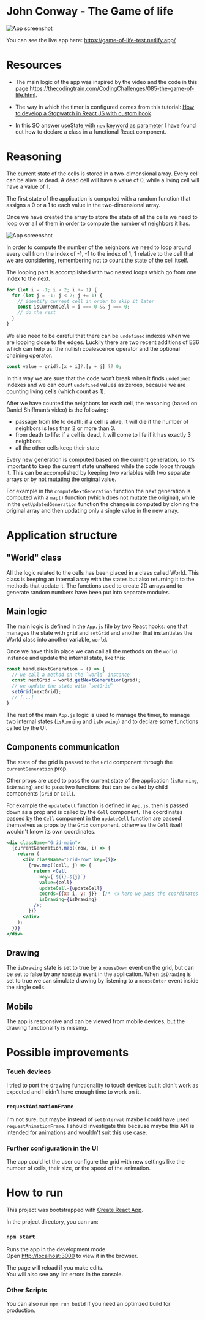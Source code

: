 # John Conway - The Game of life

![App screenshot](screen2.png)

You can see the live app here: https://game-of-life-test.netlify.app/

# Resources

- The main logic of the app was inspired by the video and the code in this page https://thecodingtrain.com/CodingChallenges/085-the-game-of-life.html. 

- The way in which the timer is configured comes from this tutorial: [How to develop a Stopwatch in React JS with custom hook](https://dev.to/abdulbasit313/how-to-develop-a-stopwatch-in-react-js-with-custom-hook-561b).

- In this SO answer [useState with `new` keyword as parameter](https://stackoverflow.com/a/64131447) I have found out how to declare a class in a functional React component.

# Reasoning

The current state of the cells is stored in a two-dimensional array. Every cell can be alive or dead. A dead cell will have a value of 0, while a living cell will have a value of 1. 

The first state of the application is computed with a random function that assigns a 0 or a 1 to each value in the two-dimensional array. 

Once we have created the array to store the state of all the cells we need to loop over all of them in order to compute the number of neighbors it has. 

![App screenshot](screen3.png)

In order to compute the number of the neighbors we need to loop around every cell from the index of -1, -1 to the index of 1, 1 relative to the cell that we are considering, remembering not to count the state of the cell itself.

The looping part is accomplished with two nested loops which go from one index to the next.

```javascript
for (let i = -1; i < 2; i += 1) {
  for (let j = -1; j < 2; j += 1) {
    // identify current cell in order to skip it later
    const isCurrentCell = i === 0 && j === 0;
    // do the rest
  }
}
```

We also need to be careful that there can be `undefined` indexes when we are looping close to the edges. 
Luckily there are two recent additions of ES6 which can help us: the nullish coalescence operator and the optional chaining operator. 

```javascript
const value = grid?.[x + i]?.[y + j] ?? 0;
```
In this way we are sure that the code won’t break when it finds `undefined` indexes and we can count `undefined` values as zeroes, because we are counting living cells (which count as 1). 

After we have counted the neighbors for each cell, the reasoning (based on Daniel Shiffman’s video) is the following: 
- passage from life to death: if a cell is alive, it will die if the number of neighbors is less than 2 or more than 3. 
- from death to life: if a cell is dead, it will come to life if it has exactly 3 neighbors
- all the other cells keep their state

Every new generation is computed based on the current generation, so it’s important to keep the current state unaltered while the code loops through it. This can be accomplished by keeping two variables with two separate arrays or by not mutating the original value. 

For example in the `computeNextGeneration` function the next generation is computed with a `map()` function (which does not mutate the original), while in the `getUpdatedGeneration` function the change is computed by cloning the original array and then updating only a single value in the new array. 

# Application structure

## "World" class

All the logic related to the cells has been placed in a class called World. This class is keeping an internal array with the states but also returning it to the methods that update it. The functions used to create 2D arrays and to generate random numbers have been put into separate modules. 

## Main logic
The main logic is defined in the `App.js` file by two React hooks: one that manages the state with `grid` and `setGrid` and another that instantiates the World class into another variable, `world`.

Once we have this in place we can call all the methods on the `world` instance and update the internal state, like this: 
```javascript
const handleNextGeneration = () => {
  // we call a method on the `world` instance
  const nextGrid = world.getNextGeneration(grid);
  // we update the state with `setGrid`
  setGrid(nextGrid);
  // [...]
}
```
The rest of the main `App.js` logic is used to manage the timer, to manage two internal states (`isRunning` and `isDrawing`) and to declare some functions called by the UI.

## Components communication
The state of the grid is passed to the `Grid` component through the `currentGeneration` prop.

Other props are used to pass the current state of the application (`isRunning`, `isDrawing`) and to pass two functions that can be called by child components (`Grid` or `Cell`). 

For example the `updateCell` function is defined in `App.js`, then is passed down as a prop and is called by the `Cell` component. The coordinates passed by the `Cell` component in the `updateCell` function are passed themselves as props by the `Grid` component, otherwise the `Cell` itself wouldn't know its own coordinates.

```jsx
<div className="Grid-main">
  {currentGeneration.map((row, i) => {
    return (
      <div className="Grid-row" key={i}>
        {row.map((cell, j) => {
          return <Cell
            key={`${i}-${j}`}
            value={cell}
            updateCell={updateCell}
            coords={{x: i, y: j}}  {/* 👈 here we pass the coordinates to the `Cell` component */}
            isDrawing={isDrawing}
          />;
        })}
      </div>
    );
  })}
</div>
```

## Drawing
The `isDrawing` state is set to true by a `mouseDown` event on the grid, but can be set to false by any `mouseUp` event in the application. When `isDrawing` is set to true we can simulate drawing by listening to a `mouseEnter` event inside the single cells.

## Mobile
The app is responsive and can be viewed from mobile devices, but the drawing functionality is missing. 

# Possible improvements

### Touch devices
I tried to port the drawing functionality to touch devices but it didn't work as expected and I didn't have enough time to work on it.

### `requestAnimationFrame`
I'm not sure, but maybe instead of `setInterval` maybe I could have used `requestAnimationFrame`. I should investigate this because maybe this API is intended for animations and wouldn't suit this use case. 

### Further configuration in the UI
The app could let the user configure the grid with new settings like the number of cells, their size, or the speed of the animation.

# How to run

This project was bootstrapped with [Create React App](https://github.com/facebook/create-react-app).

In the project directory, you can run:

### `npm start`

Runs the app in the development mode.\
Open [http://localhost:3000](http://localhost:3000) to view it in the browser.

The page will reload if you make edits.\
You will also see any lint errors in the console.

### Other Scripts
You can also run `npm run build` if you need an optimzed build for production. 

